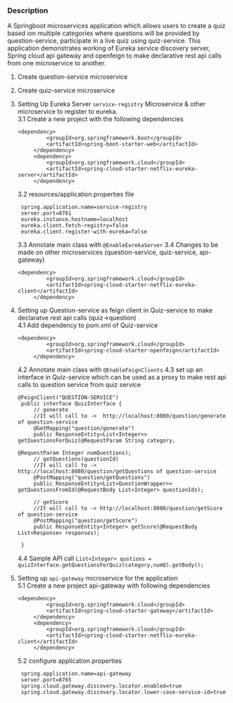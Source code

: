 
### Description

A Springboot microservices application which allows users to create a quiz based ion multiple categories where questions will be provided by question-service, participate in a live quiz using quiz-service. This application demonstrates working of Eureka service discovery server, Spring cloud api gateway and openfeign to make declarative rest api calls from one microservice to another. 

1. Create question-service microservice
2. Create quiz-service microservice
3. Setting Up Eureka Server `service-registry` Microservice & other microservice to register to eureka. <br>
   3.1 Create a new project with the following dependencies
   ```
   <dependency>
			<groupId>org.springframework.boot</groupId>
			<artifactId>spring-boot-starter-web</artifactId>
		</dependency>
		<dependency>
			<groupId>org.springframework.cloud</groupId>
			<artifactId>spring-cloud-starter-netflix-eureka-server</artifactId>
		</dependency>
   ```
   3.2 resources/application.properties file
   ```
    spring.application.name=service-registry
    server.port=8761
    eureka.instance.hostname=localhost
    eureka.client.fetch-registry=false
    eureka.client.register-with-eureka=false
   ```
   3.3 Annotate main class with `@EnableEurekaServer`
   3.4 Changes to be made on other microservices (question-service, quiz-service, api-gateway)
   ```
   <dependency>
			<groupId>org.springframework.cloud</groupId>
			<artifactId>spring-cloud-starter-netflix-eureka-client</artifactId>
		</dependency>
   ```
4. Setting up Question-service as feign client in Quiz-service to make declaratve rest api calls (quiz->question) <br>
   4.1 Add dependency to pom.xml of Quiz-service
   ```
   <dependency>
			<groupId>org.springframework.cloud</groupId>
			<artifactId>spring-cloud-starter-openfeign</artifactId>
		</dependency>
   ```
   4.2 Annotate main class with `@EnableFeignClients`
   4.3 set up an interface in Quiz-service which can be used as a proxy to make rest api calls to question service from quiz service
   ```
   @FeignClient("QUESTION-SERVICE")
    public interface QuizInterface {
        // generate
        //It will call to ->  http://localhost:8080/question/generate of question-service
        @GetMapping("question/generate")
        public ResponseEntity<List<Integer>> getQuestionsForQuiz(@RequestParam String category,
                                                                 @RequestParam Integer numQuestions);
        // getQuestions(questionId)
        //It will call to ->  http://localhost:8080/question/getQuestions of question-service
        @PostMapping("question/getQuestions")
        public ResponseEntity<List<QuestionWrapper>> getQuestionsFromId(@RequestBody List<Integer> questionIds);
    
        // getScore
        //It will call to -> http://localhost:8080/question/getScore of question-service
        @PostMapping("question/getScore")
        public ResponseEntity<Integer> getScore(@RequestBody List<Response> responses);
    
    }
   ```
   4.4 Sample API call `List<Integer> qustions = quizInterface.getQuestionsForQuiz(category,numQ).getBody();`

5. Setting up `api-gateway` microservice for the application <br>
   5.1 Create a new project api-gateway with following dependencies
   ```
   <dependency>
			<groupId>org.springframework.cloud</groupId>
			<artifactId>spring-cloud-starter-gateway</artifactId>
		</dependency>
		<dependency>
			<groupId>org.springframework.cloud</groupId>
			<artifactId>spring-cloud-starter-netflix-eureka-client</artifactId>
		</dependency>
   ```
   5.2 configure application.properties
   ```
    spring.application.name=api-gateway
    server.port=8765
    spring.cloud.gateway.discovery.locator.enabled=true
    spring.cloud.gateway.discovery.locator.lower-case-service-id=true
   ```
   
